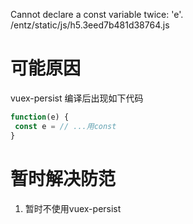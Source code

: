 Cannot declare a const variable twice: 'e'. /entz/static/js/h5.3eed7b481d38764.js

# 可能原因
vuex-persist 编译后出现如下代码
```javascript
function(e) {
 const e = // ...用const 
}
```

# 暂时解决防范
1. 暂时不使用vuex-persist

